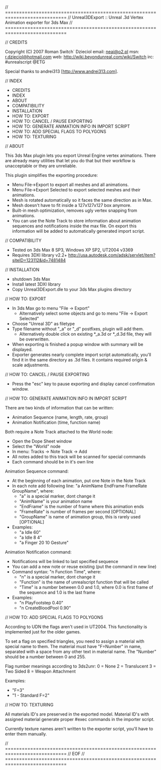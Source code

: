 // ============================================================================
//  Unreal3DExport :: Unreal .3d Vertex Animation exporter for 3ds Max
// ============================================================================
 
// CREDITS

Copyright (C) 2007 Roman Switch` Dzieciol
email: neai@o2.pl
msn: r.dzieciol@hotmail.com
web: http://wiki.beyondunreal.com/wiki/Switch
irc: #unrealscript @ETG

Special thanks to andrei313 [http://www.andrei313.com].


// INDEX

 - CREDITS
 - INDEX
 - ABOUT
 - COMPATIBILITY
 - INSTALLATION
 - HOW TO: EXPORT
 - HOW TO: CANCEL / PAUSE EXPORTING
 - HOW TO: GENERATE ANIMATION INFO IN IMPORT SCRIPT
 - HOW TO: ADD SPECIAL FLAGS TO POLYGONS
 - HOW TO: TEXTURING



// ABOUT
 
This 3ds Max plugin lets you export Unreal Engine vertex animations. There are
already many utilities that let you do that but their workflow is unacceptable
or they are unreliable.

This plugin simplifies the exporting procedure:
 - Menu File->Export to export all meshes and all animations.
 - Menu File->Export Selected to export selected meshes and their animations.
 - Mesh is rotated automatically so it faces the same direction as in Max.
 - Mesh doesn't have to fit inside a 127x127x127 box anymore.
 - Built-in mesh optimization, removes ugly vertex snapping from animations.
 - You can use the Note Track to store information about animation sequences 
   and notifications inside the max file. On export this information will be 
   added to automatically generated import script.

 
 
// COMPATIBILITY

 - Tested on 3ds Max 8 SP3, Windows XP SP2, UT2004 v3369
 - Requires 3DXI library v2.2+
   http://usa.autodesk.com/adsk/servlet/item?siteID=123112&id=7481484
 
 
  
// INSTALLATION

 - shutdown 3ds Max
 - Install latest 3DXI library
 - Copy Unreal3DExport.dle to your 3ds Max plugins directory
 


// HOW TO: EXPORT

 - In 3ds Max go to menu "File -> Export"
   * Alternatively select some objects and go to menu "File -> Export Selected"
 - Choose "Unreal 3D" as filetype
 - Type filename without "_a" or "_d" postfixes, plugin will add them.
   * Alternatively double click on existing *_a.3d or *_d.3d file, they will be
     overwritten.
 - When exporting is finished a popup window with summary will be displayed.
 - Exporter generates nearly complete import script automatically, you'll find
   it in the same directory as .3d files. It contains required origin & scale
   adjustments.
   
   
      
// HOW TO: CANCEL / PAUSE EXPORTING

 - Press the "esc" key to pause exporting and display cancel confirmation 
   window.
   


// HOW TO: GENERATE ANIMATION INFO IN IMPORT SCRIPT

There are two kinds of information that can be written:
 - Animation Sequence (name, length, rate, group)
 - Animation Notification (time, function name)
 
Both require a Note Track attached to the World node:
 - Open the Dope Sheet window
 - Select the "World" node
 - In menu: Tracks -> Note Track -> Add
 - All notes added to this track will be scanned for special commands
 - Each command should be in it's own line
  
Animation Sequence command:
 - At the beginning of each animation, put one Note in the Note Track
 - In each note add following line: 
   "a AnimName EndFrame FrameRate GroupName", where: 
   - "a" is a special marker, dont change it
   - "AnimName" is your animation name 
   - "EndFrame" is the number of frame where this animation ends
   - "FrameRate" is number of frames per second [OPTIONAL]
   - "GroupName" is name of animation group, this is rarely used [OPTIONAL]
 - Examples: 
   - "a Idle 60"
   - "a Idle 8 4"
   - "a Finger 20 10 Gesture"
      
Animation Notification command:
 - Notifications will be linked to last specified sequence
 - You can add a new note or reuse existing (put the command in new line)
 - Command syntax:
   "n Function Time", where:
   - "n" is a special marker, dont change it
   - "Function" is the name of unrealscript function that will be called
   - "Time" is a number between 0.0 and 1.0, where 0.0 is first frame
     of the sequence and 1.0 is the last frame
 - Examples: 
   - "n PlayFootstep 0.40"
   - "n CreateBloodPool 0.90"
 
 
 
// HOW TO: ADD SPECIAL FLAGS TO POLYGONS

According to UDN the flags aren't used in UT2004. This functionality is 
implemented just for the older games.

To set a flag on specified triangles, you need to assign a material with
special name to them. The material must have "F=Number" in name, separated 
with a space from any other text in material name. The "Number" should be a
number between 0 and 255.

Flag number meanings according to 3ds2unr:
 0 = None
 2 = Translucent
 3 = Two Sided
 8 = Weapon Attachment
 
 Examples:
  - "F=3"
  - "1 - Standard F=2"



// HOW TO: TEXTURING

All materials ID's are preserved in the exported model. Material ID's with 
assigned material generate proper #exec commands in the importer script. 

Currently texture names aren't written to the exporter script, you'll have to 
enter them manually.
 
 
 
// ============================================================================
//  EOF
// ============================================================================
